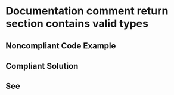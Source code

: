 # Documentation comment return section contains valid types

## Noncompliant Code Example

## Compliant Solution

## See

